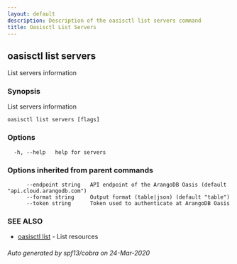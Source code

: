 ```yaml
---
layout: default
description: Description of the oasisctl list servers command
title: Oasisctl List Servers
---
```

## oasisctl list servers

List servers information

### Synopsis

List servers information

```
oasisctl list servers [flags]
```

### Options

```
  -h, --help   help for servers
```

### Options inherited from parent commands

```
      --endpoint string   API endpoint of the ArangoDB Oasis (default "api.cloud.arangodb.com")
      --format string     Output format (table|json) (default "table")
      --token string      Token used to authenticate at ArangoDB Oasis
```

### SEE ALSO

* [oasisctl list](oasisctl-list.md)	 - List resources

###### Auto generated by spf13/cobra on 24-Mar-2020
